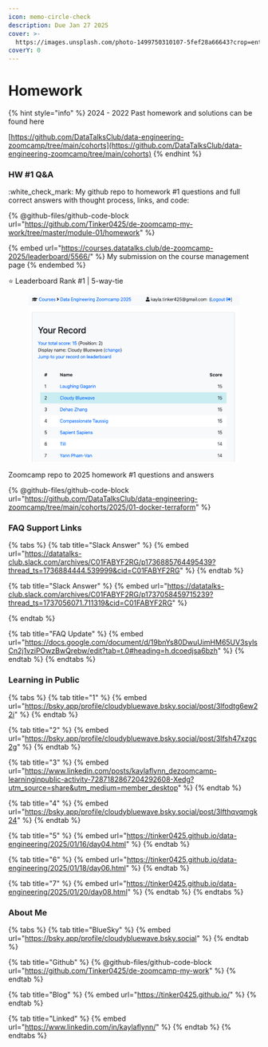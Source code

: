 ```yaml
---
icon: memo-circle-check
description: Due Jan 27 2025
cover: >-
  https://images.unsplash.com/photo-1499750310107-5fef28a66643?crop=entropy&cs=srgb&fm=jpg&ixid=M3wxOTcwMjR8MHwxfHNlYXJjaHw2fHxzdHVkeSUyMGNvZmZlZXxlbnwwfHx8fDE3Mzc2MDMzMDl8MA&ixlib=rb-4.0.3&q=85
coverY: 0
---
```


# Homework

{% hint style="info" %}
2024 - 2022 Past homework and solutions can be found here

[https://github.com/DataTalksClub/data-engineering-zoomcamp/tree/main/cohorts](https://github.com/DataTalksClub/data-engineering-zoomcamp/tree/main/cohorts)
{% endhint %}

### HW #1 Q\&A

:white\_check\_mark: My github repo to homework  #1 questions and full correct answers with thought process, links, and code:

{% @github-files/github-code-block url="https://github.com/Tinker0425/de-zoomcamp-my-work/tree/master/module-01/homework" %}

{% embed url="https://courses.datatalks.club/de-zoomcamp-2025/leaderboard/5566/" %}
My submission on the course management page
{% endembed %}

:star: Leaderboard Rank #1 | 5-way-tie&#x20;

<figure><img src="../.gitbook/assets/Screen Shot 2025-01-31 at 11.53.54 AM.png" alt=""><figcaption></figcaption></figure>

Zoomcamp repo to 2025 homework #1 questions and answers

{% @github-files/github-code-block url="https://github.com/DataTalksClub/data-engineering-zoomcamp/tree/main/cohorts/2025/01-docker-terraform" %}

### FAQ Support Links

{% tabs %}
{% tab title="Slack Answer" %}
{% embed url="https://datatalks-club.slack.com/archives/C01FABYF2RG/p1736885764495439?thread_ts=1736884444.539999&cid=C01FABYF2RG" %}
{% endtab %}

{% tab title="Slack Answer" %}
{% embed url="https://datatalks-club.slack.com/archives/C01FABYF2RG/p1737058459715239?thread_ts=1737056071.711319&cid=C01FABYF2RG" %}


{% endtab %}

{% tab title="FAQ Update" %}
{% embed url="https://docs.google.com/document/d/19bnYs80DwuUimHM65UV3sylsCn2j1vziPOwzBwQrebw/edit?tab=t.0#heading=h.dcoedjsa6bzh" %}
{% endtab %}
{% endtabs %}

### Learning in Public

{% tabs %}
{% tab title="1" %}
{% embed url="https://bsky.app/profile/cloudybluewave.bsky.social/post/3lfodtg6ew22i" %}
{% endtab %}

{% tab title="2" %}
{% embed url="https://bsky.app/profile/cloudybluewave.bsky.social/post/3lfsh47xzgc2g" %}
{% endtab %}

{% tab title="3" %}
{% embed url="https://www.linkedin.com/posts/kaylaflynn_dezoomcamp-learninginpublic-activity-7287182867204292608-Xedg?utm_source=share&utm_medium=member_desktop" %}
{% endtab %}

{% tab title="4" %}
{% embed url="https://bsky.app/profile/cloudybluewave.bsky.social/post/3lfthqvqmgk24" %}
{% endtab %}

{% tab title="5" %}
{% embed url="https://tinker0425.github.io/data-engineering/2025/01/16/day04.html" %}
{% endtab %}

{% tab title="6" %}
{% embed url="https://tinker0425.github.io/data-engineering/2025/01/18/day06.html" %}
{% endtab %}

{% tab title="7" %}
{% embed url="https://tinker0425.github.io/data-engineering/2025/01/20/day08.html" %}
{% endtab %}
{% endtabs %}

### About Me

{% tabs %}
{% tab title="BlueSky" %}
{% embed url="https://bsky.app/profile/cloudybluewave.bsky.social" %}
{% endtab %}

{% tab title="Github" %}
{% @github-files/github-code-block url="https://github.com/Tinker0425/de-zoomcamp-my-work" %}
{% endtab %}

{% tab title="Blog" %}
{% embed url="https://tinker0425.github.io/" %}
{% endtab %}

{% tab title="Linked" %}
{% embed url="https://www.linkedin.com/in/kaylaflynn/" %}
{% endtab %}
{% endtabs %}
